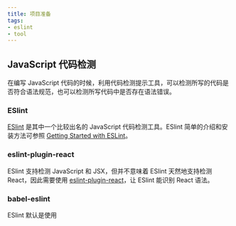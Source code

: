 ```yaml
---
title: 项目准备
tags:
- eslint
- tool
---
```


## JavaScript 代码检测

在编写 JavaScript 代码的时候，利用代码检测提示工具，可以检测所写的代码是否符合语法规范，也可以检测所写代码中是否存在语法错误。

### ESlint

[ESlint](https://eslint.org/) 是其中一个比较出名的 JavaScript 代码检测工具。ESlint 简单的介绍和安装方法可参照 [Getting Started with ESLint](https://eslint.org/docs/user-guide/getting-started)。

### eslint-plugin-react

ESlint 支持检测 JavaScript 和 JSX，但并不意味着 ESlint 天然地支持检测 React，因此需要使用 [eslint-plugin-react](https://github.com/yannickcr/eslint-plugin-react)，让 ESlint 能识别 React 语法。

### babel-eslint

ESlint 默认是使用 
